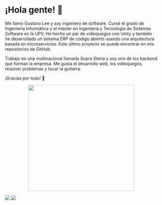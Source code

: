 # ¡Hola gente! 👋

Me llamo Gustavo Lee y soy ingeniero de software. Cursé el grado de Ingeniería Informática y el máster en Ingeniería y Tecnología de Sistemas Software en la UPV. He hecho un par de videojuegos con Unity y también he desarrollado un sistema ERP de código abierto usando una arquitectura basada en microservicios. Este último proyecto se puede encontrar en mis repositorios de GitHub.

Trabajo en una multinacional llamada Sopra Steria y soy uno de los backend que forman la empresa. Me gusta el desarrollo web, los videojuegos, resolver problemas y tocar la guitarra.

¡Gracias por todo! 💞️

<p align="center">
  <img width="350" src="https://media.giphy.com/media/vZHyJksJ5xCjjBOIbd/giphy.gif">
</p>

![](http://github-profile-summary-cards.vercel.app/api/cards/repos-per-language?username=Chemchu&theme=onedark)
![](http://github-profile-summary-cards.vercel.app/api/cards/profile-details?username=Chemchu&theme=onedark)
